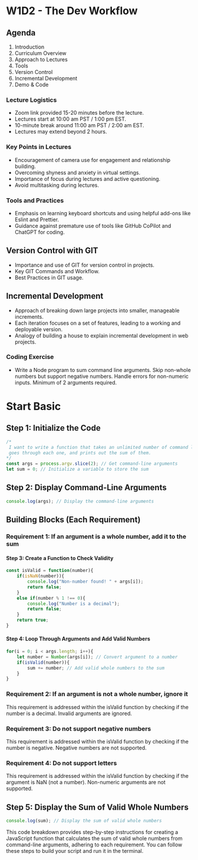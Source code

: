 
# W1D2 - The Dev Workflow

## Agenda

1. Introduction
2. Curriculum Overview
3. Approach to Lectures
4. Tools
5. Version Control
6. Incremental Development
7. Demo & Code


### Lecture Logistics

- Zoom link provided 15-20 minutes before the lecture.
- Lectures start at 10:00 am PST / 1:00 pm EST.
- 10-minute break around 11:00 am PST / 2:00 am EST.
- Lectures may extend beyond 2 hours.

### Key Points in Lectures

- Encouragement of camera use for engagement and relationship building.
- Overcoming shyness and anxiety in virtual settings.
- Importance of focus during lectures and active questioning.
- Avoid multitasking during lectures.

### Tools and Practices

- Emphasis on learning keyboard shortcuts and using helpful add-ons like Eslint and Prettier.
- Guidance against premature use of tools like GitHub CoPilot and ChatGPT for coding.

## Version Control with GIT

- Importance and use of GIT for version control in projects.
- Key GIT Commands and Workflow.
- Best Practices in GIT usage.

## Incremental Development

- Approach of breaking down large projects into smaller, manageable increments.
- Each iteration focuses on a set of features, leading to a working and deployable version.
- Analogy of building a house to explain incremental development in web projects.

### Coding Exercise

- Write a Node program to sum command line arguments. Skip non-whole numbers but support negative numbers. Handle errors for non-numeric inputs. Minimum of 2 arguments required.


# Start Basic

## Step 1: Initialize the Code

```javascript
/*
 I want to write a function that takes an unlimited number of command line arguments,
 goes through each one, and prints out the sum of them.
*/
const args = process.argv.slice(2); // Get command-line arguments
let sum = 0; // Initialize a variable to store the sum
```

## Step 2: Display Command-Line Arguments

```javascript
console.log(args); // Display the command-line arguments
```

## Building Blocks (Each Requirement)

### Requirement 1: If an argument is a whole number, add it to the sum

#### Step 3: Create a Function to Check Validity

```javascript
const isValid = function(number){
    if(isNaN(number)){
        console.log("Non-number found! " + args[i]);
        return false;
    }
    else if(number % 1 !== 0){
        console.log("Number is a decimal");
        return false;
    }
    return true;
}
```

#### Step 4: Loop Through Arguments and Add Valid Numbers

```javascript
for(i = 0; i < args.length; i++){
    let number = Number(args[i]); // Convert argument to a number
    if(isValid(number)){
        sum += number; // Add valid whole numbers to the sum
    }
}
```

### Requirement 2: If an argument is not a whole number, ignore it

This requirement is addressed within the isValid function by checking if the number is a decimal. Invalid arguments are ignored.

### Requirement 3: Do not support negative numbers

This requirement is addressed within the isValid function by checking if the number is negative. Negative numbers are not supported.

### Requirement 4: Do not support letters

This requirement is addressed within the isValid function by checking if the argument is NaN (not a number). Non-numeric arguments are not supported.

## Step 5: Display the Sum of Valid Whole Numbers

```javascript
console.log(sum); // Display the sum of valid whole numbers
```

This code breakdown provides step-by-step instructions for creating a JavaScript function that calculates the sum of valid whole numbers from command-line arguments, adhering to each requirement. You can follow these steps to build your script and run it in the terminal.
